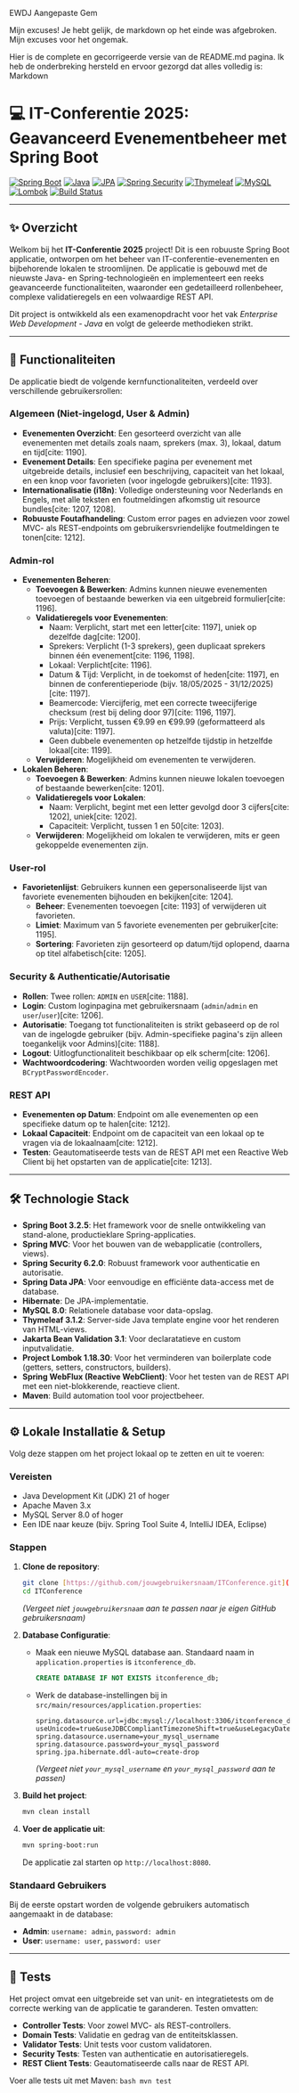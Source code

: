  EWDJ
Aangepaste Gem

Mijn excuses! Je hebt gelijk, de markdown op het einde was afgebroken. Mijn excuses voor het ongemak.

Hier is de complete en gecorrigeerde versie van de README.md pagina. Ik heb de onderbreking hersteld en ervoor gezorgd dat alles volledig is:
Markdown

# 💻 IT-Conferentie 2025: Geavanceerd Evenementbeheer met Spring Boot

[![Spring Boot](https://img.shields.io/badge/Spring%20Boot-3.2.5-brightgreen)](https://spring.io/projects/spring-boot)
[![Java](https://img.shields.io/badge/Java-21-red)](https://www.oracle.com/java/technologies/downloads/#jdk21-windows)
[![JPA](https://img.shields.io/badge/JPA-3.1-blue)](https://jakarta.ee/specifications/persistence/3.1/)
[![Spring Security](https://img.shields.io/badge/Spring%20Security-6.2.0-orange)](https://spring.io/projects/spring-security)
[![Thymeleaf](https://img.shields.io/badge/Thymeleaf-3.1.2-005C0F)](https://www.thymeleaf.org/)
[![MySQL](https://img.shields.io/badge/MySQL-8.0-blue)](https://www.mysql.com/)
[![Lombok](https://img.shields.io/badge/Lombok-1.18.30-purple)](https://projectlombok.org/)
[![Build Status](https://github.com/jouwgebruikersnaam/ITConference/actions/workflows/ci.yml/badge.svg)](https://github.com/jouwgebruikersnaam/ITConference/actions/workflows/ci.yml)

---

## ✨ Overzicht

Welkom bij het **IT-Conferentie 2025** project! Dit is een robuuste Spring Boot applicatie, ontworpen om het beheer van IT-conferentie-evenementen en bijbehorende lokalen te stroomlijnen. De applicatie is gebouwd met de nieuwste Java- en Spring-technologieën en implementeert een reeks geavanceerde functionaliteiten, waaronder een gedetailleerd rollenbeheer, complexe validatieregels en een volwaardige REST API.

Dit project is ontwikkeld als een examenopdracht voor het vak *Enterprise Web Development - Java* en volgt de geleerde methodieken strikt.

---

## 🚀 Functionaliteiten

De applicatie biedt de volgende kernfunctionaliteiten, verdeeld over verschillende gebruikersrollen:

### **Algemeen (Niet-ingelogd, User & Admin)**
* **Evenementen Overzicht**: Een gesorteerd overzicht van alle evenementen met details zoals naam, sprekers (max. 3), lokaal, datum en tijd[cite: 1190].
* **Evenement Details**: Een specifieke pagina per evenement met uitgebreide details, inclusief een beschrijving, capaciteit van het lokaal, en een knop voor favorieten (voor ingelogde gebruikers)[cite: 1193].
* **Internationalisatie (i18n)**: Volledige ondersteuning voor Nederlands en Engels, met alle teksten en foutmeldingen afkomstig uit resource bundles[cite: 1207, 1208].
* **Robuuste Foutafhandeling**: Custom error pages en adviezen voor zowel MVC- als REST-endpoints om gebruikersvriendelijke foutmeldingen te tonen[cite: 1212].

### **Admin-rol**
* **Evenementen Beheren**:
    * **Toevoegen & Bewerken**: Admins kunnen nieuwe evenementen toevoegen of bestaande bewerken via een uitgebreid formulier[cite: 1196].
    * **Validatieregels voor Evenementen**:
        * Naam: Verplicht, start met een letter[cite: 1197], uniek op dezelfde dag[cite: 1200].
        * Sprekers: Verplicht (1-3 sprekers), geen duplicaat sprekers binnen één evenement[cite: 1196, 1198].
        * Lokaal: Verplicht[cite: 1196].
        * Datum & Tijd: Verplicht, in de toekomst of heden[cite: 1197], en binnen de conferentieperiode (bijv. 18/05/2025 - 31/12/2025)[cite: 1197].
        * Beamercode: Viercijferig, met een correcte tweecijferige checksum (rest bij deling door 97)[cite: 1196, 1197].
        * Prijs: Verplicht, tussen €9.99 en €99.99 (geformatteerd als valuta)[cite: 1197].
        * Geen dubbele evenementen op hetzelfde tijdstip in hetzelfde lokaal[cite: 1199].
    * **Verwijderen**: Mogelijkheid om evenementen te verwijderen.
* **Lokalen Beheren**:
    * **Toevoegen & Bewerken**: Admins kunnen nieuwe lokalen toevoegen of bestaande bewerken[cite: 1201].
    * **Validatieregels voor Lokalen**:
        * Naam: Verplicht, begint met een letter gevolgd door 3 cijfers[cite: 1202], uniek[cite: 1202].
        * Capaciteit: Verplicht, tussen 1 en 50[cite: 1203].
    * **Verwijderen**: Mogelijkheid om lokalen te verwijderen, mits er geen gekoppelde evenementen zijn.

### **User-rol**
* **Favorietenlijst**: Gebruikers kunnen een gepersonaliseerde lijst van favoriete evenementen bijhouden en bekijken[cite: 1204].
    * **Beheer**: Evenementen toevoegen [cite: 1193] of verwijderen uit favorieten.
    * **Limiet**: Maximum van 5 favoriete evenementen per gebruiker[cite: 1195].
    * **Sortering**: Favorieten zijn gesorteerd op datum/tijd oplopend, daarna op titel alfabetisch[cite: 1205].

### **Security & Authenticatie/Autorisatie**
* **Rollen**: Twee rollen: `ADMIN` en `USER`[cite: 1188].
* **Login**: Custom loginpagina met gebruikersnaam (`admin`/`admin` en `user`/`user`)[cite: 1206].
* **Autorisatie**: Toegang tot functionaliteiten is strikt gebaseerd op de rol van de ingelogde gebruiker (bijv. Admin-specifieke pagina's zijn alleen toegankelijk voor Admins)[cite: 1188].
* **Logout**: Uitlogfunctionaliteit beschikbaar op elk scherm[cite: 1206].
* **Wachtwoordcodering**: Wachtwoorden worden veilig opgeslagen met `BCryptPasswordEncoder`.

### **REST API**
* **Evenementen op Datum**: Endpoint om alle evenementen op een specifieke datum op te halen[cite: 1212].
* **Lokaal Capaciteit**: Endpoint om de capaciteit van een lokaal op te vragen via de lokaalnaam[cite: 1212].
* **Testen**: Geautomatiseerde tests van de REST API met een Reactive Web Client bij het opstarten van de applicatie[cite: 1213].

---

## 🛠️ Technologie Stack

* **Spring Boot 3.2.5**: Het framework voor de snelle ontwikkeling van stand-alone, productieklare Spring-applicaties.
* **Spring MVC**: Voor het bouwen van de webapplicatie (controllers, views).
* **Spring Security 6.2.0**: Robuust framework voor authenticatie en autorisatie.
* **Spring Data JPA**: Voor eenvoudige en efficiënte data-access met de database.
* **Hibernate**: De JPA-implementatie.
* **MySQL 8.0**: Relationele database voor data-opslag.
* **Thymeleaf 3.1.2**: Server-side Java template engine voor het renderen van HTML-views.
* **Jakarta Bean Validation 3.1**: Voor declaratatieve en custom inputvalidatie.
* **Project Lombok 1.18.30**: Voor het verminderen van boilerplate code (getters, setters, constructors, builders).
* **Spring WebFlux (Reactive WebClient)**: Voor het testen van de REST API met een niet-blokkerende, reactieve client.
* **Maven**: Build automation tool voor projectbeheer.

---

## ⚙️ Lokale Installatie & Setup

Volg deze stappen om het project lokaal op te zetten en uit te voeren:

### **Vereisten**
* Java Development Kit (JDK) 21 of hoger
* Apache Maven 3.x
* MySQL Server 8.0 of hoger
* Een IDE naar keuze (bijv. Spring Tool Suite 4, IntelliJ IDEA, Eclipse)

### **Stappen**
1.  **Clone de repository**:
    ```bash
    git clone [https://github.com/jouwgebruikersnaam/ITConference.git](https://github.com/jouwgebruikersnaam/ITConference.git)
    cd ITConference
    ```
    *(Vergeet niet `jouwgebruikersnaam` aan te passen naar je eigen GitHub gebruikersnaam)*

2.  **Database Configuratie**:
    * Maak een nieuwe MySQL database aan. Standaard naam in `application.properties` is `itconference_db`.
        ```sql
        CREATE DATABASE IF NOT EXISTS itconference_db;
        ```
    * Werk de database-instellingen bij in `src/main/resources/application.properties`:
        ```properties
        spring.datasource.url=jdbc:mysql://localhost:3306/itconference_db?useUnicode=true&useJDBCCompliantTimezoneShift=true&useLegacyDatetimeCode=false&serverTimezone=UTC
        spring.datasource.username=your_mysql_username
        spring.datasource.password=your_mysql_password
        spring.jpa.hibernate.ddl-auto=create-drop
        ```
        *(Vergeet niet `your_mysql_username` en `your_mysql_password` aan te passen)*

3.  **Build het project**:
    ```bash
    mvn clean install
    ```

4.  **Voer de applicatie uit**:
    ```bash
    mvn spring-boot:run
    ```
    De applicatie zal starten op `http://localhost:8080`.

### **Standaard Gebruikers**
Bij de eerste opstart worden de volgende gebruikers automatisch aangemaakt in de database:
* **Admin**: `username: admin`, `password: admin`
* **User**: `username: user`, `password: user`

---

## 🧪 Tests

Het project omvat een uitgebreide set van unit- en integratietests om de correcte werking van de applicatie te garanderen. Testen omvatten:

* **Controller Tests**: Voor zowel MVC- als REST-controllers.
* **Domain Tests**: Validatie en gedrag van de entiteitsklassen.
* **Validator Tests**: Unit tests voor custom validatoren.
* **Security Tests**: Testen van authenticatie en autorisatieregels.
* **REST Client Tests**: Geautomatiseerde calls naar de REST API.

Voer alle tests uit met Maven:
​```bash
mvn test
​```
